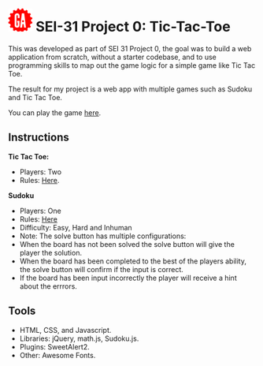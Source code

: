 # ![](img/ga.png) SEI-31 Project 0: Tic-Tac-Toe

This was developed as part of SEI 31 Project 0, the goal was to build a web application from scratch, without a starter codebase, and to use programming skills to map out the game logic for a simple game like Tic Tac Toe.

The result for my project is a web app with multiple games such as Sudoku and Tic Tac Toe.

You can play the game [here](https://bennnym.github.io/project0/).

## Instructions

**Tic Tac Toe:**
* Players: Two
* Rules: [Here](https://en.wikipedia.org/wiki/Tic-tac-toe).

**Sudoku**
* Players: One
* Rules: [Here](https://en.wikipedia.org/wiki/Sudoku)
* Difficulty: Easy, Hard and Inhuman
* Note: The solve button has multiple configurations:
* When the board has not been solved the solve button will give the player the solution. 
* When the board has been completed to the best of the players ability, the solve button will confirm if the input is correct.
* If the board has been input incorrectly the player will receive a hint about the errrors.

## Tools
* HTML, CSS, and Javascript.
* Libraries: jQuery, math.js, Sudoku.js.
* Plugins: SweetAlert2.
* Other: Awesome Fonts.